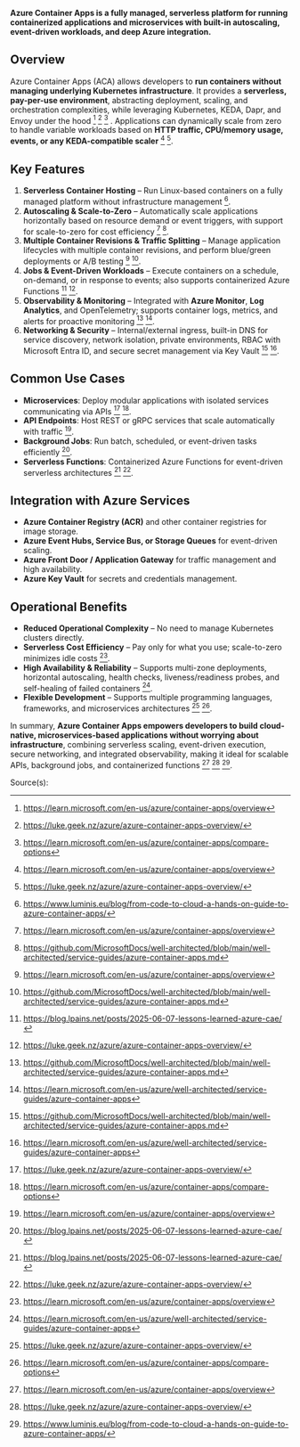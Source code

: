 **Azure Container Apps is a fully managed, serverless platform for running containerized applications and microservices with built-in autoscaling, event-driven workloads, and deep Azure integration.**
  
  
  
## Overview  
Azure Container Apps (ACA) allows developers to **run containers without managing underlying Kubernetes infrastructure**. It provides a **serverless, pay-per-use environment**, abstracting deployment, scaling, and orchestration complexities, while leveraging Kubernetes, KEDA, Dapr, and Envoy under the hood [^1^] [^5^] [^6^]
. Applications can dynamically scale from zero to handle variable workloads based on **HTTP traffic, CPU/memory usage, events, or any KEDA-compatible scaler** [^1^] [^5^].
## Key Features  
1. **Serverless Container Hosting** – Run Linux-based containers on a fully managed platform without infrastructure management [^7^].    
2. **Autoscaling & Scale-to-Zero** – Automatically scale applications horizontally based on resource demand or event triggers, with support for scale-to-zero for cost efficiency [^1^] [^4^].    
3. **Multiple Container Revisions & Traffic Splitting** – Manage application lifecycles with multiple container revisions, and perform blue/green deployments or A/B testing [^1^] [^4^].    
4. **Jobs & Event-Driven Workloads** – Execute containers on a schedule, on-demand, or in response to events; also supports containerized Azure Functions [^2^] [^5^].    
5. **Observability & Monitoring** – Integrated with **Azure Monitor**, **Log Analytics**, and OpenTelemetry; supports container logs, metrics, and alerts for proactive monitoring [^4^] [^10^].    
6. **Networking & Security** – Internal/external ingress, built-in DNS for service discovery, network isolation, private environments, RBAC with Microsoft Entra ID, and secure secret management via Key Vault [^4^] [^10^].    
  
## Common Use Cases  
- **Microservices**: Deploy modular applications with isolated services communicating via APIs [^5^] [^6^].    
- **API Endpoints**: Host REST or gRPC services that scale automatically with traffic [^1^].    
- **Background Jobs**: Run batch, scheduled, or event-driven tasks efficiently [^2^].    
- **Serverless Functions**: Containerized Azure Functions for event-driven serverless architectures [^2^] [^5^].    
  
## Integration with Azure Services  
- **Azure Container Registry (ACR)** and other container registries for image storage.    
- **Azure Event Hubs, Service Bus, or Storage Queues** for event-driven scaling.    
- **Azure Front Door / Application Gateway** for traffic management and high availability.    
- **Azure Key Vault** for secrets and credentials management.    
  
## Operational Benefits  
- **Reduced Operational Complexity** – No need to manage Kubernetes clusters directly.    
- **Serverless Cost Efficiency** – Pay only for what you use; scale-to-zero minimizes idle costs [^1^].    
- **High Availability & Reliability** – Supports multi-zone deployments, horizontal autoscaling, health checks, liveness/readiness probes, and self-healing of failed containers [^10^].    
- **Flexible Development** – Supports multiple programming languages, frameworks, and microservices architectures [^5^] [^6^].    
  
In summary, **Azure Container Apps empowers developers to build cloud-native, microservices-based applications without worrying about infrastructure**, combining serverless scaling, event-driven execution, secure networking, and integrated observability, making it ideal for scalable APIs, background jobs, and containerized functions [^1^] [^5^] [^7^].


Source(s):  
[^1^]: https://learn.microsoft.com/en-us/azure/container-apps/overview  
[^2^]: https://blog.lpains.net/posts/2025-06-07-lessons-learned-azure-cae/  
[^4^]: https://github.com/MicrosoftDocs/well-architected/blob/main/well-architected/service-guides/azure-container-apps.md  
[^5^]: https://luke.geek.nz/azure/azure-container-apps-overview/  
[^6^]: https://learn.microsoft.com/en-us/azure/container-apps/compare-options  
[^7^]: https://www.luminis.eu/blog/from-code-to-cloud-a-hands-on-guide-to-azure-container-apps/  
[^10^]: https://learn.microsoft.com/en-us/azure/well-architected/service-guides/azure-container-apps